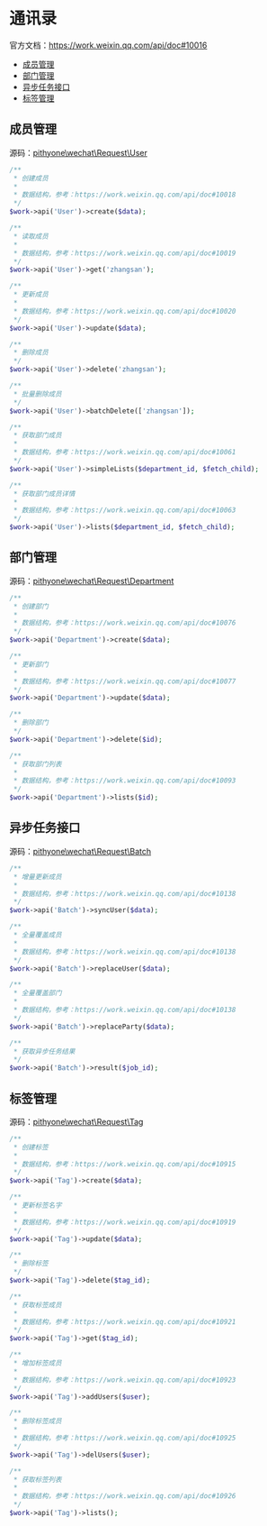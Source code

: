 # 通讯录

官方文档：https://work.weixin.qq.com/api/doc#10016

- [成员管理](#成员管理)
- [部门管理](#部门管理)
- [异步任务接口](#异步任务接口)
- [标签管理](#标签管理)

## 成员管理

源码：[pithyone\wechat\Request\User](/src/Request/User.php)

```php
/**
 * 创建成员
 *
 * 数据结构，参考：https://work.weixin.qq.com/api/doc#10018
 */
$work->api('User')->create($data);

/**
 * 读取成员
 *
 * 数据结构，参考：https://work.weixin.qq.com/api/doc#10019
 */
$work->api('User')->get('zhangsan');

/**
 * 更新成员
 *
 * 数据结构，参考：https://work.weixin.qq.com/api/doc#10020
 */
$work->api('User')->update($data);

/**
 * 删除成员
 */
$work->api('User')->delete('zhangsan');

/**
 * 批量删除成员
 */
$work->api('User')->batchDelete(['zhangsan']);

/**
 * 获取部门成员
 *
 * 数据结构，参考：https://work.weixin.qq.com/api/doc#10061
 */
$work->api('User')->simpleLists($department_id, $fetch_child);

/**
 * 获取部门成员详情
 *
 * 数据结构，参考：https://work.weixin.qq.com/api/doc#10063
 */
$work->api('User')->lists($department_id, $fetch_child);
```

## 部门管理

源码：[pithyone\wechat\Request\Department](/src/Request/Department.php)

```php
/**
 * 创建部门
 *
 * 数据结构，参考：https://work.weixin.qq.com/api/doc#10076
 */
$work->api('Department')->create($data);

/**
 * 更新部门
 *
 * 数据结构，参考：https://work.weixin.qq.com/api/doc#10077
 */
$work->api('Department')->update($data);

/**
 * 删除部门
 */
$work->api('Department')->delete($id);

/**
 * 获取部门列表
 *
 * 数据结构，参考：https://work.weixin.qq.com/api/doc#10093
 */
$work->api('Department')->lists($id);
```

## 异步任务接口

源码：[pithyone\wechat\Request\Batch](/src/Request/Batch.php)

```php
/**
 * 增量更新成员
 *
 * 数据结构，参考：https://work.weixin.qq.com/api/doc#10138
 */
$work->api('Batch')->syncUser($data);

/**
 * 全量覆盖成员
 *
 * 数据结构，参考：https://work.weixin.qq.com/api/doc#10138
 */
$work->api('Batch')->replaceUser($data);

/**
 * 全量覆盖部门
 *
 * 数据结构，参考：https://work.weixin.qq.com/api/doc#10138
 */
$work->api('Batch')->replaceParty($data);

/**
 * 获取异步任务结果
 */
$work->api('Batch')->result($job_id);
```

## 标签管理

源码：[pithyone\wechat\Request\Tag](/src/Request/Tag.php)

```php
/**
 * 创建标签
 *
 * 数据结构，参考：https://work.weixin.qq.com/api/doc#10915
 */
$work->api('Tag')->create($data);

/**
 * 更新标签名字
 *
 * 数据结构，参考：https://work.weixin.qq.com/api/doc#10919
 */
$work->api('Tag')->update($data);

/**
 * 删除标签
 */
$work->api('Tag')->delete($tag_id);

/**
 * 获取标签成员
 *
 * 数据结构，参考：https://work.weixin.qq.com/api/doc#10921
 */
$work->api('Tag')->get($tag_id);

/**
 * 增加标签成员
 *
 * 数据结构，参考：https://work.weixin.qq.com/api/doc#10923
 */
$work->api('Tag')->addUsers($user);

/**
 * 删除标签成员
 *
 * 数据结构，参考：https://work.weixin.qq.com/api/doc#10925
 */
$work->api('Tag')->delUsers($user);

/**
 * 获取标签列表
 *
 * 数据结构，参考：https://work.weixin.qq.com/api/doc#10926
 */
$work->api('Tag')->lists();
```